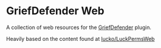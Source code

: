 # GriefDefender Web
A collection of web resources for the [GriefDefender](https://github.com/bloodmc/GriefDefender) plugin.

Heavily based on the content found at [lucko/LuckPermsWeb](https://github.com/lucko/LuckPermsWeb)
